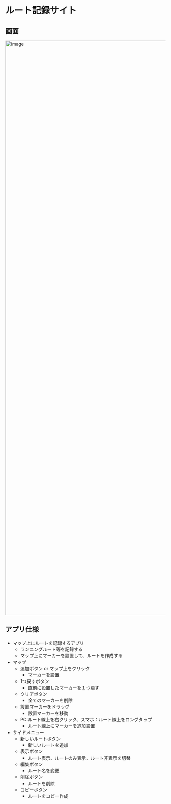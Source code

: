 # ルート記録サイト
## 画面
<img width="1800" alt="image" src="https://github.com/simgon/running-memorial/assets/23553796/c0fa7969-e41c-4a44-a853-07fe1a9384fe">

## アプリ仕様
- マップ上にルートを記録するアプリ
  - ランニングルート等を記録する
  - マップ上にマーカーを設置して、ルートを作成する
- マップ
  - 追加ボタン or マップ上をクリック
    - マーカーを設置
  - 1つ戻すボタン
    - 直前に設置したマーカーを１つ戻す
  - クリアボタン
    - 全てのマーカーを削除
  - 設置マーカーをドラッグ
    - 設置マーカーを移動
  - PC:ルート線上を右クリック、スマホ：ルート線上をロングタップ
    - ルート線上にマーカーを追加設置
- サイドメニュー
  - 新しいルートボタン
    - 新しいルートを追加
  - 表示ボタン
    - ルート表示、ルートのみ表示、ルート非表示を切替
  - 編集ボタン
    - ルート名を変更
  - 削除ボタン
    - ルートを削除
  - コピーボタン
    - ルートをコピー作成

